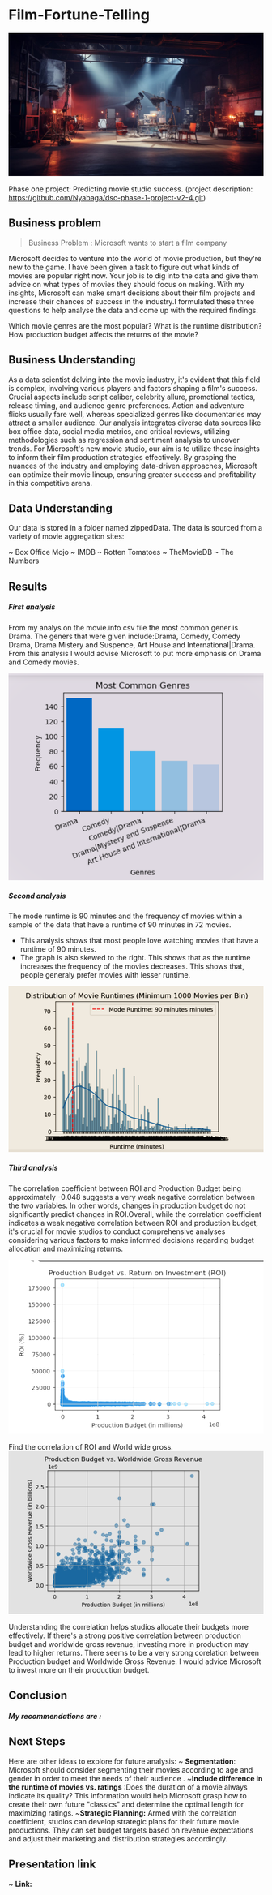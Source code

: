 # Film-Fortune-Telling

![movie studio](images/Studio%20image.jpeg)


Phase one project: Predicting movie studio success. (project description: https://github.com/Nyabaga/dsc-phase-1-project-v2-4.git)

## Business problem

 > Business Problem : Microsoft wants to start a film company
 
 Microsoft decides to venture into the world of movie production, but they're new to the game. I have been given a task  to figure out what kinds of movies are popular right now. Your job is to dig into the data and give them advice on what types of movies they should focus on making. With my insights, Microsoft can make smart decisions about their film projects and increase their chances of success in the industry.I formulated these three questions to help analyse the data and come up with the required findings.

Which movie genres are the most popular?
What is the runtime distribution?
How production budget affects the returns of the movie?

 
 ## Business Understanding
 As a data scientist delving into the movie industry, it's evident that this field is complex, involving various players and factors shaping a film's success. Crucial aspects include script caliber, celebrity allure, promotional tactics, release timing, and audience genre preferences. Action and adventure flicks usually fare well, whereas specialized genres like documentaries may attract a smaller audience. Our analysis integrates diverse data sources like box office data, social media metrics, and critical reviews, utilizing methodologies such as regression and sentiment analysis to uncover trends. For Microsoft's new movie studio, our aim is to utilize these insights to inform their film production strategies effectively. By grasping the nuances of the industry and employing data-driven approaches, Microsoft can optimize their movie lineup, ensuring greater success and profitability in this competitive arena.
 
 ## Data Understanding
 Our data is stored in a folder named zippedData. The data is sourced from a variety of movie aggregation sites:

~ Box Office Mojo
~ IMDB
~ Rotten Tomatoes
~ TheMovieDB
~ The Numbers

## Results
##### First analysis
From my analys on the movie.info csv file the most common gener is Drama. The geners that were given include:Drama, Comedy, Comedy Drama, Drama Mistery and Suspence, Art House and International|Drama. From this analysis I would advise Microsoft to put more emphasis on Drama and Comedy movies.

![most popular gener](images/Most%20popular%20genre%20.png)

##### Second analysis
The mode runtime is 90 minutes and the frequency of movies within a sample of the data that have a runtime of 90 minutes in 72 movies.
- This analysis shows that most people love watching movies that have a runtime of 90 minutes.
- The graph is also skewed to the right. This shows that as the runtime increases the frequency of the movies decreases. This shows that, people generaly prefer movies with lesser runtime.

![Runtime distribution](images/Runtime%20distribution.png)

##### Third analysis
The correlation coefficient between ROI and Production Budget being approximately -0.048 suggests a very weak negative correlation between the two variables. In other words, changes in production budget do not significantly predict changes in ROI.Overall, while the correlation coefficient indicates a weak negative correlation between ROI and production budget, it's crucial for movie studios to conduct comprehensive analyses considering various factors to make informed decisions regarding budget allocation and maximizing returns.

![Runtime distribution](images/ROI%20vs%20Production%20budget.png)

Find the correlation of ROI and World wide gross.
![Runtime distribution](images/production%20budget%20vs%20worldwide%20gross.png)

Understanding the correlation helps studios allocate their budgets more effectively. If there's a strong positive correlation between production budget and worldwide gross revenue, investing more in production may lead to higher returns. There seems to be a very strong corelation between Production budget and Worldwide Gross Revenue. I would advice Microsoft to invest more on their production budget.

## Conclusion
##### My recommendations are :

## Next Steps
Here are other ideas to explore for future analysis:
~ **Segmentation**: Microsoft should consider segmenting their movies according to age and gender in order to meet the needs of their audience .
~**Include difference in the runtime of movies vs. ratings** :Does the duration of a movie always indicate its quality? This information would help Microsoft grasp how to create their own future "classics" and determine the optimal length for maximizing ratings.
~**Strategic Planning:** Armed with the correlation coefficient, studios can develop strategic plans for their future movie productions. They can set budget targets based on revenue expectations and adjust their marketing and distribution strategies accordingly.
## Presentation link
 ~ **Link:**
